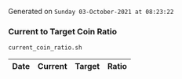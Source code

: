 Generated on `Sunday 03-October-2021 at 08:23:22`

### Current to Target Coin Ratio
`current_coin_ratio.sh`

Date|Current|Target|Ratio
---|---|---|---
